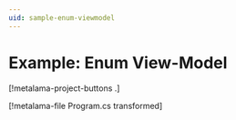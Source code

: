```yaml
---
uid: sample-enum-viewmodel
---
```


# Example: Enum View-Model

[!metalama-project-buttons .]

[!metalama-file Program.cs transformed]